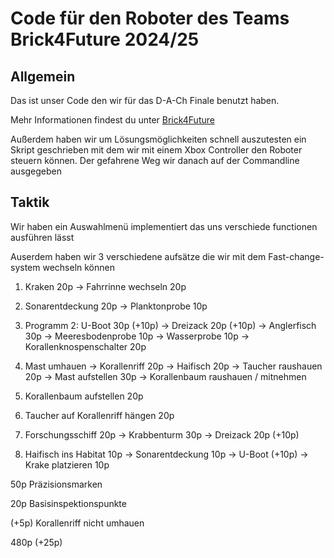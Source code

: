 # Code für den Roboter des Teams Brick4Future 2024/25

## Allgemein

Das ist unser Code den wir für das D-A-Ch Finale benutzt haben.

Mehr Informationen findest du unter [Brick4Future](https://brick4future.tech)

Außerdem haben wir um Lösungsmöglichkeiten schnell auszutesten ein Skript geschrieben mit dem wir mit einem Xbox Controller den Roboter steuern können. Der gefahrene Weg wir danach auf der Commandline ausgegeben

## Taktik

Wir haben ein Auswahlmenü implementiert das uns verschiede functionen ausführen lässt

Auserdem haben wir 3 verschiedene aufsätze die wir mit dem Fast-change-system wechseln können

1. Kraken 20p -> Fahrrinne wechseln 20p

2. Sonarentdeckung 20p -> Planktonprobe 10p

3. Programm 2: U-Boot 30p (+10p) -> Dreizack 20p (+10p) -> Anglerfisch 30p -> Meeresbodenprobe 10p -> Wasserprobe 10p -> Korallenknospenschalter 20p

4. Mast umhauen -> Korallenriff 20p -> Haifisch 20p -> Taucher raushauen 20p -> Mast aufstellen 30p -> Korallenbaum raushauen / mitnehmen

5. Korallenbaum aufstellen 20p

6. Taucher auf Korallenriff hängen 20p

7. Forschungsschiff 20p -> Krabbenturm 30p -> Dreizack 20p (+10p)

8. Haifisch ins Habitat 10p -> Sonarentdeckung 10p -> U-Boot (+10p) -> Krake platzieren 10p

50p Präzisionsmarken

20p Basisinspektionspunkte

(+5p) Korallenriff nicht umhauen

480p (+25p)

